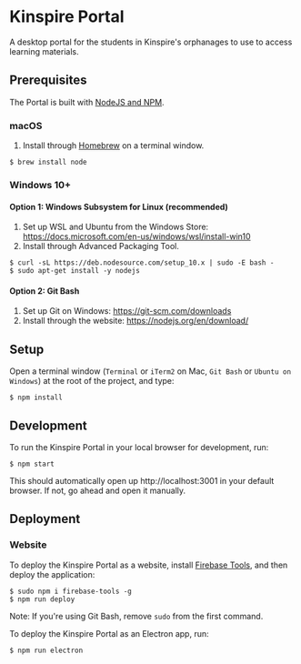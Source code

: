 # Kinspire Portal
A desktop portal for the students in Kinspire's orphanages to use to access learning materials.

## Prerequisites

The Portal is built with [NodeJS and NPM](https://nodejs.org).

### macOS
1. Install through [Homebrew](https://brew.sh) on a terminal window.

```
$ brew install node
```

### Windows 10+

#### Option 1: Windows Subsystem for Linux (recommended)
1. Set up WSL and Ubuntu from the Windows Store: https://docs.microsoft.com/en-us/windows/wsl/install-win10
2. Install through Advanced Packaging Tool.
```
$ curl -sL https://deb.nodesource.com/setup_10.x | sudo -E bash -
$ sudo apt-get install -y nodejs
```

#### Option 2: Git Bash
1. Set up Git on Windows: https://git-scm.com/downloads
2. Install through the website: https://nodejs.org/en/download/

## Setup

Open a terminal window (`Terminal` or `iTerm2` on Mac, `Git Bash` or `Ubuntu on Windows`) at the root of the project, and type:

```
$ npm install
```

## Development
To run the Kinspire Portal in your local browser for development, run:
```
$ npm start
```

This should automatically open up http://localhost:3001 in your default browser. If not, go ahead and open it manually.

## Deployment

### Website
To deploy the Kinspire Portal as a website, install [Firebase Tools](https://npmjs.com/package/firebase-tools), and then deploy the application:
```
$ sudo npm i firebase-tools -g
$ npm run deploy
```

Note: If you're using Git Bash, remove `sudo` from the first command.

To deploy the Kinspire Portal as an Electron app, run:
```
$ npm run electron
```
